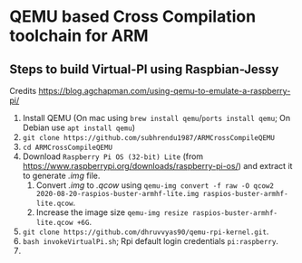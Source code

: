 # QEMU based Cross Compilation toolchain for ARM
## Steps to build Virtual-PI using Raspbian-Jessy 
 Credits https://blog.agchapman.com/using-qemu-to-emulate-a-raspberry-pi/
1. Install QEMU (On mac using `brew install qemu`/`ports install qemu`; On Debian use `apt install qemu`)
1. `git clone https://github.com/subhrendu1987/ARMCrossCompileQEMU`
1. `cd ARMCrossCompileQEMU`
1. Download `Raspberry Pi OS (32-bit) Lite` (from https://www.raspberrypi.org/downloads/raspberry-pi-os/) and extract it to generate *.img* file.
	1. Convert *.img* to *.qcow* using `qemu-img convert -f raw -O qcow2 2020-08-20-raspios-buster-armhf-lite.img raspios-buster-armhf-lite.qcow`.
	1. Increase the image size `qemu-img resize raspios-buster-armhf-lite.qcow +6G`.
1. `git clone https://github.com/dhruvvyas90/qemu-rpi-kernel.git`.
1. `bash invokeVirtualPi.sh`; Rpi default login credentials `pi:raspberry`.
1. 